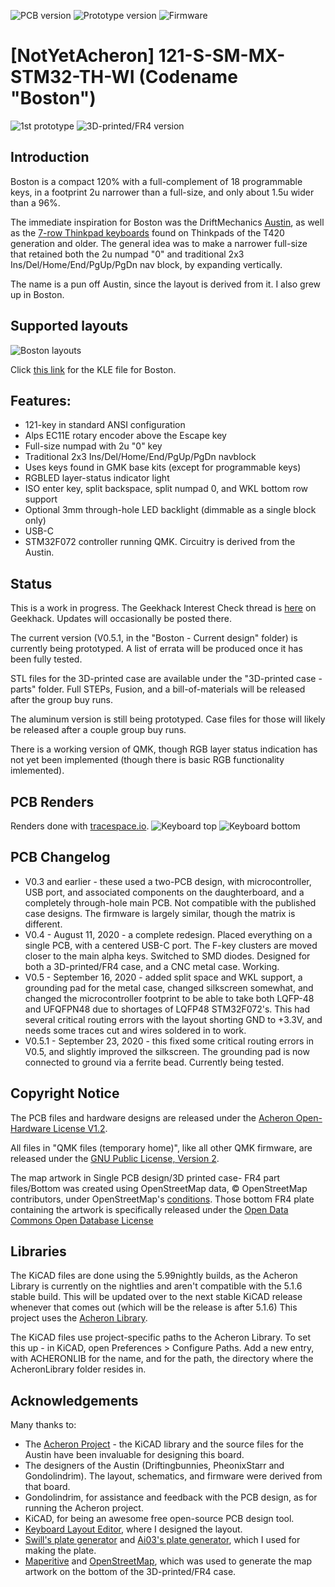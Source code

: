 ![PCB version](https://img.shields.io/badge/PCB%20Version-pre%20Alpha-green.svg?style=flat) ![Prototype version](https://img.shields.io/badge/Prototype%20Version-pre%20Alpha-green.svg?style=flat) ![Firmware](https://img.shields.io/badge/Firmware-Passing-green.svg?style=flat)


# [NotYetAcheron] 121-S-SM-MX-STM32-TH-WI (Codename "Boston")

![1st prototype](https://github.com/bluepylons/Boston/raw/master/graphics/prototype_1_pic.JPG)
![3D-printed/FR4 version](https://github.com/bluepylons/Boston/raw/master/graphics/3D-printed-prototype.JPG)

## Introduction 
Boston is a compact 120% with a full-complement of 18 programmable keys, in a footprint 2u narrower than a full-size, and only about 1.5u wider than a 96%. 

The immediate inspiration for Boston was the DriftMechanics [Austin](https://github.com/Gondolindrim/Austin), as well as the [7-row Thinkpad keyboards](http://www.notebookreview.com/picture/?f=60846) found on Thinkpads of the T420 generation and older. The general idea was to make a narrower full-size that retained both the 2u numpad "0" and traditional 2x3 Ins/Del/Home/End/PgUp/PgDn nav block, by expanding vertically. 

The name is a pun off Austin, since the layout is derived from it. I also grew up in Boston. 

## Supported layouts

![Boston layouts](https://github.com/bluepylons/Boston/raw/master/graphics/bostonKLE.png)

Click [this link](http://www.keyboard-layout-editor.com/#/gists/75e63e00e1acc52cdb8eeda7f8ac4ba6) for the KLE file for Boston.

## Features:
* 121-key in standard ANSI configuration
* Alps EC11E rotary encoder above the Escape key 
* Full-size numpad with 2u "0" key
* Traditional 2x3 Ins/Del/Home/End/PgUp/PgDn navblock 
* Uses keys found in GMK base kits (except for programmable keys)
* RGBLED layer-status indicator light
* ISO enter key, split backspace, split numpad 0, and WKL bottom row support 
* Optional 3mm through-hole LED backlight (dimmable as a single block only)
* USB-C
* STM32F072 controller running QMK. Circuitry is derived from the Austin. 

## Status

This is a work in progress.  The Geekhack Interest Check thread is [here](https://geekhack.org/index.php?topic=106501.0) on Geekhack. Updates will occasionally be posted there.

The current version (V0.5.1, in the "Boston - Current design" folder) is currently being prototyped. A list of errata will be produced once it has been fully tested. 

STL files for the 3D-printed case are available under the "3D-printed case - parts" folder. Full STEPs, Fusion, and a bill-of-materials will be released after the group buy runs.

The aluminum version is still being prototyped. Case files for those will likely be released after a couple group buy runs.

There is a working version of QMK, though RGB layer status indication has not yet been implemented (though there is basic RGB functionality imlemented). 

## PCB Renders 

Renders done with [tracespace.io](https://tracespace.io/).
![Keyboard top](https://github.com/bluepylons/Boston/raw/master/graphics/PCB-top-V0.5.1.png)
![Keyboard bottom](https://github.com/bluepylons/Boston/raw/master/graphics/PCB-bottom-V0.5.1.png)

## PCB Changelog

* V0.3 and earlier - these used a two-PCB design, with microcontroller, USB port, and associated components on the daughterboard, and a completely through-hole main PCB. Not compatible with the published case designs. The firmware is largely similar, though the matrix is different.
* V0.4 - August 11, 2020 - a complete redesign. Placed everything on a single PCB, with a centered USB-C port. The F-key clusters are moved closer to the main alpha keys. Switched to SMD diodes. Designed for both a 3D-printed/FR4 case, and a CNC metal case. Working. 
* V0.5 - September 16, 2020 - added split space and WKL support, a grounding pad for the metal case, changed silkscreen somewhat, and changed the microcontroller footprint to be able to take both LQFP-48 and UFQFPN48 due to shortages of LQFP48 STM32F072's. This had several critical routing errors with the layout shorting GND to +3.3V, and needs some traces cut and wires soldered in to work. 
* V0.5.1 - September 23, 2020 - this fixed some critical routing errors in V0.5, and slightly improved the silkscreen. The grounding pad is now connected to ground via a ferrite bead. Currently being tested. 

## Copyright Notice

The PCB files and hardware designs are released under the [Acheron Open-Hardware License V1.2](http://acheronproject.com/license/license.html). 

All files in "QMK files (temporary home)", like all other QMK firmware, are released under the [GNU Public License, Version 2](https://github.com/qmk/qmk_firmware/blob/master/LICENSE). 

The map artwork in Single PCB design/3D printed case- FR4 part files/Bottom was created using OpenStreetMap data, © OpenStreetMap contributors, under OpenStreetMap's [conditions](https://www.openstreetmap.org/copyright). Those bottom FR4 plate containing the artwork is specifically released under the [Open Data Commons Open Database License](https://opendatacommons.org/licenses/odbl/) 

## Libraries

The KiCAD files are done using the 5.99nightly builds, as the Acheron Library is currently on the nightlies and aren't compatible with the 5.1.6 stable build. This will be updated over to the next stable KiCAD release whenever that comes out (which will  be the release is after 5.1.6) This project uses the [Acheron Library](https://github.com/AcheronProject/AcheronLibrary).

 The KiCAD files use project-specific paths to the Acheron Library. To set this up - in KiCAD, open Preferences > Configure Paths. Add a new entry, with ACHERONLIB for the name, and for the path, the directory where the AcheronLibrary folder resides in.

## Acknowledgements

Many thanks to:
* The [Acheron Project](http://acheronproject.com/) - the KiCAD library and the source files for the Austin have been invaluable for designing this board.
* The designers of the Austin (Driftingbunnies, PheonixStarr and Gondolindrim). The layout, schematics, and firmware were derived from that board.
* Gondolindrim, for assistance and feedback with the PCB design, as for running the Acheron project.
* KiCAD, for being an awesome free open-source PCB design tool.
* [Keyboard Layout Editor](http://www.keyboard-layout-editor.com/), where I designed the layout. 
* [Swill's plate generator](http://builder.swillkb.com/) and [Ai03's plate generator](https://kbplate.ai03.com/), which I used for making the plate.
* [Maperitive](http://maperitive.net/) and [OpenStreetMap](https://www.openstreetmap.org/#map=4/38.01/-95.84), which was used to generate the map artwork on the bottom of the 3D-printed/FR4 case. 


